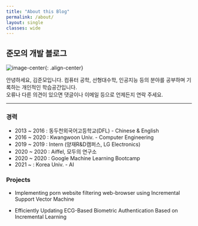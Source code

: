 ```yaml
---
title: "About this Blog"
permalink: /about/
layout: single
classes: wide
---
```


## 준모의 개발 블로그

![image-center](https://username-jm.github.io/assets/images/pho.png){: .align-center}

안녕하세요, 김준모입니다. 컴퓨터 공학, 선형대수학, 인공지능 등의 분야를 공부하며 기록하는 개인적인 학습공간입니다.   
오류나 다른 의견이 있으면 댓글이나 이메일 등으로 언제든지 연락 주세요.

***

### 경력
- 2013 ~ 2016   : 동두천외국어고등학교(DFL) - Chinese & English
- 2016 ~ 2020   : Kwangwoon Univ. - Computer Engineering
- 2019 ~ 2019   : Intern (양재R&D캠퍼스, LG Electronics)
- 2020 ~ 2020	: Aiffel, 모두의 연구소
- 2020 ~ 2020	: Google Machine Learning Bootcamp
- 2021 ~ 	: Korea Univ. - AI

### Projects

- Implementing porn website filtering web-browser using Incremental Support Vector Machine

- Efficiently Updating ECG-Based Biometric Authentication Based on Incremental Learning


